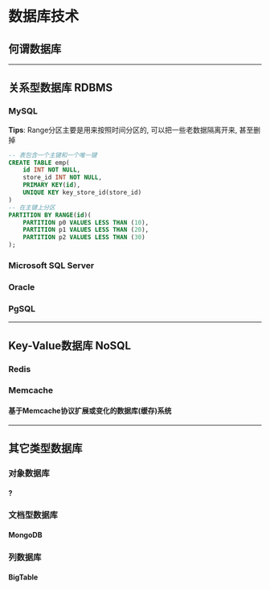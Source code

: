 # 数据库技术

## 何谓数据库


----


## 关系型数据库 RDBMS

### MySQL

__Tips__: Range分区主要是用来按照时间分区的, 可以把一些老数据隔离开来, 甚至删掉

```sql
-- 表包含一个主键和一个唯一键
CREATE TABLE emp(
    id INT NOT NULL,
    store_id INT NOT NULL,
    PRIMARY KEY(id),
    UNIQUE KEY key_store_id(store_id)
)
-- 在主键上分区
PARTITION BY RANGE(id)(
    PARTITION p0 VALUES LESS THAN (10),
    PARTITION p1 VALUES LESS THAN (20),
    PARTITION p2 VALUES LESS THAN (30)
);
```

### Microsoft SQL Server

### Oracle

### PgSQL

----

## Key-Value数据库 NoSQL

### Redis

### Memcache

#### 基于Memcache协议扩展或变化的数据库(缓存)系统

----


## 其它类型数据库

### 对象数据库

#### ?

### 文档型数据库

#### MongoDB


### 列数据库

#### BigTable

